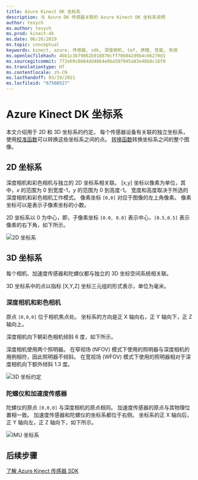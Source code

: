 ```yaml
---
title: Azure Kinect DK 坐标系
description: 与 Azure DK 传感器关联的 Azure Kinect DK 坐标系说明
author: tesych
ms.author: tesych
ms.prod: kinect-dk
ms.date: 06/26/2019
ms.topic: conceptual
keywords: kinect, azure, 传感器, sdk, 深度相机, tof, 原理, 性能, 失效
ms.openlocfilehash: 4bb1c3b79862b918870cff786042d9b4c66270d1
ms.sourcegitcommit: 772eb9c6684dd4864e0ba507945a83e48b8c16f0
ms.translationtype: HT
ms.contentlocale: zh-CN
ms.lasthandoff: 03/19/2021
ms.locfileid: "67508527"
---
```

# <a name="azure-kinect-dk-coordinate-systems"></a>Azure Kinect DK 坐标系

本文介绍用于 2D 和 3D 坐标系的约定。  每个传感器设备有关联的独立坐标系，使用[校准函数](use-calibration-functions.md)可以转换这些坐标系之间的点。 [转换函数](use-image-transformation.md)转换坐标系之间的整个图像。  

## <a name="2d-coordinate-systems"></a>2D 坐标系

 深度相机和彩色相机与独立的 2D 坐标系相关联。 [x,y] 坐标以像素为单位，其中，*x* 的范围为 0 到宽度-1，*y* 的范围为 0 到高度-1。 宽度和高度取决于所选的深度相机和彩色相机工作模式。 像素坐标 `[0,0]` 对应于图像的左上角像素。 像素坐标可以是表示子像素坐标的小数。

2D 坐标系以 0 为中心，即，子像素坐标 `[0.0, 0.0]` 表示中心，`[0.5,0.5]` 表示像素的右下角，如下所示。

   ![2D 坐标系](./media/concepts/concepts-coordinate-systems/coordinate-systems-sdk-2d-system.png)

## <a name="3d-coordinate-systems"></a>3D 坐标系

每个相机、加速度传感器和陀螺仪都与独立的 3D 坐标空间系统相关联。

3D 坐标系中的点以指标 [X,Y,Z] 坐标三元组的形式表示，单位为毫米。

### <a name="depth-and-color-camera"></a>深度相机和彩色相机

原点 `[0,0,0]` 位于相机焦点处。 坐标系的方向是正 X 轴向右，正 Y 轴向下，正 Z 轴向上。

深度相机向下朝彩色相机倾斜 6 度，如下所示。 

深度相机使用两个照明器。 在窄视场 (NFOV) 模式下使用的照明器与深度相机的用例相符，因此照明器不倾斜。 在宽视场 (WFOV) 模式下使用的照明器相对于深度相机向下额外倾斜 1.3 度。

![3D 坐标约定](./media/concepts/concepts-coordinate-systems/coordinate-systems-camera-features.png)

### <a name="gyroscope-and-accelerometer"></a>陀螺仪和加速度传感器

陀螺仪的原点 `[0,0,0]` 与深度相机的原点相同。 加速度传感器的原点与其物理位置相一致。 加速度传感器和陀螺仪的坐标系都位于右侧。 坐标系的正 X 轴向后，正 Y 轴向左，正 Z 轴向下，如下所示。

![IMU 坐标系](./media/concepts/concepts-coordinate-systems/coordinate-systems-gyroscope.png)

## <a name="next-steps"></a>后续步骤

[了解 Azure Kinect 传感器 SDK](about-sensor-sdk.md)